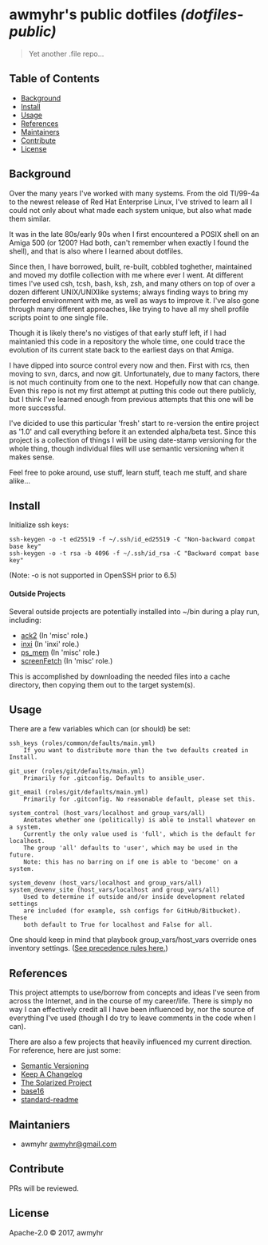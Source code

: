 # awmyhr's public dotfiles _(dotfiles-public)_

> Yet another .file repo...

## Table of Contents

- [Background](#background)
- [Install](#install)
- [Usage](#usage)
- [References](#references)
- [Maintainers](#maintainers)
- [Contribute](#contribute)
- [License](#license)

## Background

Over the many years I've worked with many systems. From the old TI/99-4a to the
newest release of Red Hat Enterprise Linux, I've strived to learn all I could not
only about what made each system unique, but also what made them similar.

It was in the late 80s/early 90s when I first encountered a POSIX shell on an 
Amiga 500 (or 1200? Had both, can't remember when exactly I found the shell),
and that is also where I learned about dotfiles.

Since then, I have borrowed, built, re-built, cobbled toghether, maintained and 
moved my dotfile collection with me where ever I went. At different times I've 
used csh, tcsh, bash, ksh, zsh, and many others on top of over a dozen different
UNIX/UNIXlike systems; always finding ways to bring my perferred environment with
me, as well as ways to improve it. I've also gone through many different 
approaches, like trying to have all my shell profile scripts point to one single
file.

Though it is likely there's no vistiges of that early stuff left, if I had
maintanied this code in a repository the whole time, one could trace the 
evolution of its current state back to the earliest days on that Amiga.

I have dipped into source control every now and then. First with rcs, then moving
to svn, darcs, and now git. Unfortunately, due to many factors, there is not much
continuity from one to the next. Hopefully now that can change. Even this repo is
not my first attempt at putting this code out there publicly, but I think I've 
learned enough from previous attempts that this one will be more successful.

I've dicided to use this particular 'fresh' start to re-version the entire project 
as '1.0' and call everything before it an extended alpha/beta test. Since this
project is a collection of things I will be using date-stamp versioning for the
whole thing, though individual files will use semantic versioning when it makes
sense. 

Feel free to poke around, use stuff, learn stuff, teach me stuff, and share alike...

## Install

Initialize ssh keys:
    
    ssh-keygen -o -t ed25519 -f ~/.ssh/id_ed25519 -C "Non-backward compat base key"
    ssh-keygen -o -t rsa -b 4096 -f ~/.ssh/id_rsa -C "Backward compat base key"

(Note: -o is not supported in OpenSSH prior to 6.5)

#### Outside Projects

Several outside projects are potentially installed into ~/bin during a play
run, including:

- [ack2](https://github.com/petdance/ack2/) (In 'misc' role.)
- [inxi](https://github.com/smxi/inxi/) (In 'inxi' role.)
- [ps_mem](https://github.com/pixelb/ps_mem/) (In 'misc' role.)
- [screenFetch](https://github.com/KittyKatt/screenFetch) (In 'misc' role.)

This is accomplished by downloading the needed files into a cache directory,
then copying them out to the target system(s).

## Usage

There are a few variables which can (or should) be set:

    ssh_keys (roles/common/defaults/main.yml)
        If you want to distribute more than the two defaults created in Install.

    git_user (roles/git/defaults/main.yml)
        Primarily for .gitconfig. Defaults to ansible_user.

    git_email (roles/git/defaults/main.yml)
        Primarily for .gitconfig. No reasonable default, please set this.

    system_control (host_vars/localhost and group_vars/all)
        Anotates whether one (politically) is able to install whatever on a system.
        Currently the only value used is 'full', which is the default for localhost.
        The group 'all' defaults to 'user', which may be used in the future.
        Note: this has no barring on if one is able to 'become' on a system.

    system_devenv (host_vars/localhost and group_vars/all)
    system_devenv_site (host_vars/localhost and group_vars/all)
        Used to determine if outside and/or inside development related settings
        are included (for example, ssh configs for GitHub/Bitbucket). These
        both default to True for localhost and False for all.

One should keep in mind that playbook group\_vars/host\_vars override ones
inventory settings. ([See precedence rules here.](http://docs.ansible.com/ansible/playbooks_variables.html#variable-precedence-where-should-i-put-a-variable))

## References

This project attempts to use/borrow from concepts and ideas I've seen from across
the Internet, and in the course of my career/life. There is simply no way I can 
effectively credit all I have been influenced by, nor the source of everything
I've used (though I do try to leave comments in the code when I can).

There are also a few projects that heavily influenced my current direction.
For reference, here are just some:

- [Semantic Versioning](http://semver.org/)
- [Keep A Changelog](http://keepachangelog.com/en/0.3.0/)
- [The Solarized Project](https://github.com/altercation/solarized)
- [base16](http://chriskempson.com/projects/base16/)
- [standard-readme](https://github.com/RichardLitt/standard-readme)

## Maintaniers

- awmyhr <awmyhr@gmail.com>

## Contribute

PRs will be reviewed.

## License

Apache-2.0 © 2017, awmyhr
